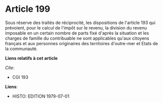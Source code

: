 # Article 199

Sous réserve des traités de réciprocité, les dispositions de l'article 193 qui prévoient, pour le calcul de l'impôt sur le
revenu, la division du revenu imposable en un certain nombre de parts fixé d'après la situation et les charges de famille du
contribuable ne sont applicables qu'aux citoyens français et aux personnes originaires des territoires d'outre-mer et Etats
de la communauté.

**Liens relatifs à cet article**

_Cite_:

  - CGI 193

**Liens**:

  - HISTO: EDITION 1979-07-01
